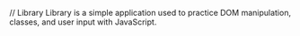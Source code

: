 // Library
Library is a simple application used to practice DOM manipulation, classes, and user input with JavaScript. 
